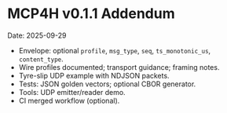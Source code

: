 # MCP4H v0.1.1 Addendum

Date: 2025-09-29

- Envelope: optional `profile`, `msg_type`, `seq`, `ts_monotonic_us`, `content_type`.
- Wire profiles documented; transport guidance; framing notes.
- Tyre-slip UDP example with NDJSON packets.
- Tests: JSON golden vectors; optional CBOR generator.
- Tools: UDP emitter/reader demo.
- CI merged workflow (optional).
